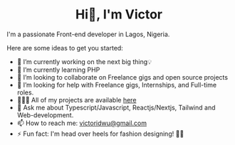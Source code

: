 <h1 style={ font-size: '20px' } align='center' >Hi👋, I'm Victor</h1>


I'm a passionate Front-end developer in Lagos, Nigeria.

Here are some ideas to get you started:

- 🔭 I’m currently working on the next big thing💡
- 🌱 I’m currently learning PHP 
- 👯 I’m looking to collaborate on Freelance gigs and open source projects
- 🤔 I’m looking for help with Freelance gigs, Internships, and Full-time roles.
- 👨🏿‍💻 All of my projects are available <a href='https://victoridwu.vercel.app/projects' target='_blank'>here</a>
- 💬 Ask me about Typescript/Javascript, Reactjs/Nextjs, Tailwind and Web-development.
- 📫 How to reach me: victoridwu@gmail.com
- ⚡ Fun fact: I'm head over heels for fashion designing! 🎨✨ 


